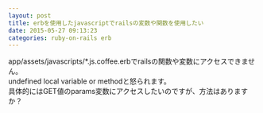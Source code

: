```yaml
---
layout: post
title: erbを使用したjavascriptでrailsの変数や関数を使用したい
date: 2015-05-27 09:13:23
categories: ruby-on-rails erb
---
```

<!-- {% raw %} -->
<p>app/assets/javascripts/*.js.coffee.erbでrailsの関数や変数にアクセスできません。<br>
undefined local variable or methodと怒られます。<br>
具体的にはGET値のparams変数にアクセスしたいのですが、方法はありますか？</p>
<!-- {% endraw %} -->
